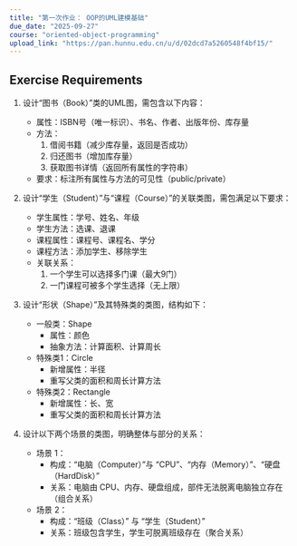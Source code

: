 ```yaml
---
title: "第一次作业： OOP的UML建模基础"
due_date: "2025-09-27"
course: "oriented-object-programming"
upload_link: "https://pan.hunnu.edu.cn/u/d/02dcd7a5260548f4bf15/"
---
```


## Exercise Requirements
1. 设计“图书（Book）”类的UML图，需包含以下内容：
   * 属性：ISBN号（唯一标识）、书名、作者、出版年份、库存量
   * 方法：
     1. 借阅书籍（减少库存量，返回是否成功）
     2. 归还图书（增加库存量）
     3. 获取图书详情（返回所有属性的字符串）
   * 要求：标注所有属性与方法的可见性（public/private）	

2. 设计“学生（Student）”与“课程（Course）”的关联类图，需包满足以下要求：
   * 学生属性：学号、姓名、年级
   * 学生方法：选课、退课
   * 课程属性：课程号、课程名、学分
   * 课程方法：添加学生、移除学生
   * 关联关系：
     1. 一个学生可以选择多门课（最大9门）
     2. 一门课程可被多个学生选择（无上限）

3. 设计“形状（Shape）”及其特殊类的类图，结构如下：
   * 一般类：Shape
     * 属性：颜色
     * 抽象方法：计算面积、计算周长
   * 特殊类1：Circle
     * 新增属性：半径
     * 重写父类的面积和周长计算方法
   * 特殊类2：Rectangle
     * 新增属性：长、宽
     * 重写父类的面积和周长计算方法

4. 设计以下两个场景的类图，明确整体与部分的关系：
   * 场景 1：
     * 构成：“电脑（Computer）”与 “CPU”、“内存（Memory）”、“硬盘（HardDisk）”
     * 关系：电脑由 CPU、内存、硬盘组成，部件无法脱离电脑独立存在（组合关系）
   * 场景 2：
     * 构成：“班级（Class）” 与 “学生（Student）”
     * 关系：班级包含学生，学生可脱离班级存在（聚合关系）